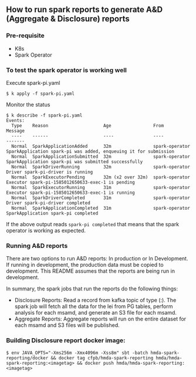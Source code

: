 ## How to run spark reports to generate A&D (Aggregate & Disclosure) reports

### Pre-requisite

- K8s
- Spark Operator

### To test the spark operator is working well

Execute spark-pi.yaml

```
$ k apply -f spark-pi.yaml
```

Monitor the status

```
$ k describe -f spark-pi.yaml
Events:
  Type    Reason                     Age                From            Message
  ----    ------                     ----               ----            -------
  Normal  SparkApplicationAdded      32m                spark-operator  SparkApplication spark-pi was added, enqueuing it for submission
  Normal  SparkApplicationSubmitted  32m                spark-operator  SparkApplication spark-pi was submitted successfully
  Normal  SparkDriverRunning         32m                spark-operator  Driver spark-pi-driver is running
  Normal  SparkExecutorPending       32m (x2 over 32m)  spark-operator  Executor spark-pi-1585012650633-exec-1 is pending
  Normal  SparkExecutorRunning       31m                spark-operator  Executor spark-pi-1585012650633-exec-1 is running
  Normal  SparkDriverCompleted       31m                spark-operator  Driver spark-pi-driver completed
  Normal  SparkApplicationCompleted  31m                spark-operator  SparkApplication spark-pi completed
```

If the above output reads `spark-pi completed` that means that the spark operator is working as expected.

### Running A&D reports

There are two options to run A&D reports: In production  or In Development. If running in development, the production data must be copied to development. This README assumes that the reports are being run in development. 

In summary, the spark jobs that run the reports do the following things:

- Disclosure Reports: Read a record from kafka topic of type (<lei>:<submission-id>). The spark job will fetch all the data for the lei from PG tables, perform analysis for each msamd, and generate an S3 file for each msamd. 
- Aggregate Reports: Aggregate reports will run on the entire dataset for each msamd and S3 files will be published. 

### Building Disclosure report docker image:

```
$ env JAVA_OPTS="-Xms256m -Xmx4096m -Xss8m" sbt -batch hmda-spark-reporting/docker && docker tag cfpb/hmda-spark-reporting hmda/hmda-spark-reporting:<imagetag> && docker push hmda/hmda-spark-reporting:<imagetag>
```
